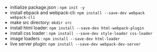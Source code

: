 * initialize package.json :
```npm init -y```
* install ebpack and webpack-cli: 
``` npm install --save-dev webpack webpack-cli ```
* make src directory: ```mkdir src```
* install html loader: ```npm install --save-dev html-webpack-plugin```
* install css loader : ```npm install --save-dev style-loader css-loader```
* image loaders : 
```npm install --save-dev html-loader```
* live server plugin: ```npm install --save-dev webpack-dev-server```